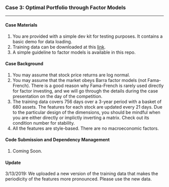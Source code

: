 ### Case 3: Optimal Portfolio through Factor Models
---

#### Case Materials
1. You are provided with a simple dev kit for testing purposes. It contains a basic demo for data loading.
2. Training data can be downloaded at this [link](https://drive.google.com/open?id=1wwsc2wrK9BHVdc0GoIeDd0G8SAls9t36).
3. A simple guideline to factor models is available in this repo.

#### Case Background
1. You may assume that stock price returns are log normal.
2. You may assume that the market obeys Barra factor models (not Fama-French). There is a good reason why Fama-French is rarely used directly for factor investing, and we will go through the details during the case presentation on the day of the competition.
3. The training data covers 756 days over a 3-year period with a basket of 680 assets. The features for each stock are updated every 21 days. Due to the particular design of the dimensions, you should be mindful when you are either directly or implictly inverting a matrix. Check out its condition number for stability.
4. All the features are style-based. There are no macroeconomic factors.

#### Code Submission and Dependency Management
1. Coming Soon.

#### Update
3/13/2019: We uploaded a new version of the training data that makes the periodicity of the features more pronounced. Please use the new data.
